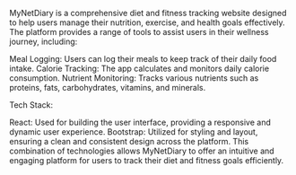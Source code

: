 MyNetDiary is a comprehensive diet and fitness tracking website designed to help users manage their nutrition, exercise, and health goals effectively. The platform provides a range of tools to assist users in their wellness journey, including:




Meal Logging: Users can log their meals to keep track of their daily food intake.
Calorie Tracking: The app calculates and monitors daily calorie consumption.
Nutrient Monitoring: Tracks various nutrients such as proteins, fats, carbohydrates, vitamins, and minerals.



Tech Stack:

React: Used for building the user interface, providing a responsive and dynamic user experience.
Bootstrap: Utilized for styling and layout, ensuring a clean and consistent design across the platform.
This combination of technologies allows MyNetDiary to offer an intuitive and engaging platform for users to track their diet and fitness goals efficiently.
